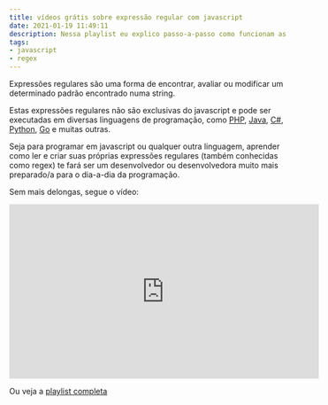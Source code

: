 ```yaml
---
title: vídeos grátis sobre expressão regular com javascript
date: 2021-01-19 11:49:11
description: Nessa playlist eu explico passo-a-passo como funcionam as expressões regulares em javascript.
tags:
- javascript
- regex
---
```


Expressões regulares são uma forma de encontrar, avaliar ou modificar um determinado padrão encontrado numa string.

Estas expressões regulares não são exclusivas do javascript e pode ser executadas em diversas linguagens de programação, como [PHP](https://www.php.net/manual/en/function.preg-match.php), [Java](https://docs.oracle.com/javase/7/docs/api/java/util/regex/Pattern.html), [C#](https://docs.microsoft.com/en-us/dotnet/api/system.text.regularexpressions.regex?view=net-5.0), [Python](https://docs.python.org/3/library/re.html), [Go](https://golang.org/pkg/regexp/) e muitas outras.

Seja para programar em javascript ou qualquer outra linguagem, aprender como ler e criar suas próprias expressões regulares (também conhecidas como regex) te fará ser um desenvolvedor ou desenvolvedora muito mais preparado/a para o dia-a-dia da programação.

Sem mais delongas, segue o vídeo:

<iframe width="560" height="315" src="https://www.youtube.com/embed/QbvJQoXXbtg" frameborder="0" allow="accelerometer; autoplay; clipboard-write; encrypted-media; gyroscope; picture-in-picture" allowfullscreen></iframe>

Ou veja a [playlist completa](https://www.youtube.com/playlist?list=PL1dUY2RYa2RjwdAQcflwSlN0dSoi7xsjh)
